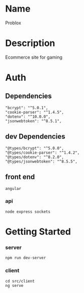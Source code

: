 # Name
Problox
# Description
Ecommerce site for gaming


# Auth
## Dependencies
    "bcrypt": "^5.0.1",
    "cookie-parser": "^1.4.5",
    "dotenv": "^10.0.0",
    "jsonwebtoken": "^8.5.1",
## dev Dependencies
    "@types/bcrypt": "^5.0.0",
    "@types/cookie-parser": "^1.4.2",
    "@types/dotenv": "^8.2.0",
    "@types/jsonwebtoken": "^8.5.5",

## front end
    angular
### api
    node express sockets
    
    
# Getting Started
### server 
    npm run dev-server
### client 
    cd src/client
    ng serve
